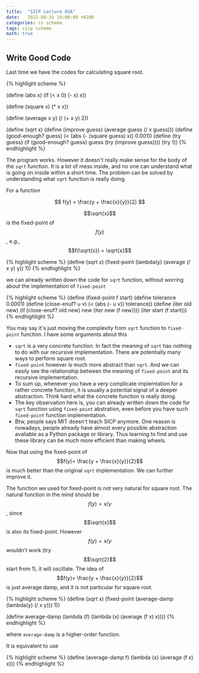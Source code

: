 ```yaml
---
title:  "SICP Lecture 02A"
date:   2022-08-31 14:00:00 +0200
categories: cs scheme
tags: sicp scheme
math: true
---
```


## Write Good Code

Last time we have the codes for calculating square root.

{% highlight scheme %}

(define (abs x)
  (if (< x 0)
      (- x)
      x))

(define (square x) (* x x))

(define (average x y) (/ (+ x y) 2))

(define (sqrt x)
  (define (improve guess) (average guess (/ x guess)))
  (define (good-enough? guess) (< (abs (- (square guess) x)) 0.001))
  (define (try guess)
    (if (good-enough? guess)
        guess
        (try (improve guess))))
  (try 1))
{% endhighlight %}

The program works.
However it doesn't really make sense for the body of the `sqrt` function.
It is a lot of mess inside, and no one can understand what is going on inside within a short time.
The problem can be solved by understanding what `sqrt` function is really doing.

For a function

$$
f(y) = \frac{y + \frac{x}{y}}{2}
$$

$$\sqrt{x}$$ is the fixed-point of $$f(y)$$, e.g., $$f(\sqrt{x}) = \sqrt{x}$$

{% highlight scheme %}
(define (sqrt x)
  (fixed-point (lambda(y) (average (/ x y) y)) 1))
{% endhighlight %}

we can already written down the code for `sqrt` function, without worring about the implementation of `fixed-point`

{% highlight scheme %}
(define (fixed-point f start)
  (define tolerance 0.0001)
  (define (close-enuf? u v)
    (< (abs (- u v)) tolerance))
  (define (iter old new)
    (if (close-enuf? old new)
        new
        (iter new (f new))))
  (iter start (f start)))
{% endhighlight %}

You may say it's just moving the complexity from `sqrt` function to `fixed-point` function. I have some arguments about this

- `sqrt` is a very concrete function. In fact the meaning of `sqrt` has nothing to do with our recursive implementation. There are potentially many ways to perform square root.
- `fixed-point` however is much more abstract than `sqrt`. And we can easily see the relationship between the meaning of `fixed-point` and its recursive implementation.
- To sum up, whenever you have a very complicate implemtation for a rather concrete function, it is usually a potential signal of a deeper abstraction. Think hard what the concrete function is really doing.
- The key observation here is, you can already written down the code for `sqrt` function using `fixed-point` abstration, even before you have such `fixed-point` function implementation.
- Btw, people says MIT doesn't teach SICP anymore. One reason is nowadays, people already have almost every possible abstraction avaliable as a Python package or library. Thus learning to find and use these library can be much more efficient than making wheels.

Now that using the fixed-point of $$f(y)= \frac{y + \frac{x}{y}}{2}$$ is much better than the original `sqrt` implementation. We can further improve it.

The function we used for fixed-point is not very natural for square root.
The natural function in the mind should be $$f(y) = x/y$$, since $$\sqrt{x}$$ is also its fixed-point.
However $$f(y) = x/y$$ wouldn't work (try $$\sqrt{2}$$ start from 1), it will oscillate.
The idea of $$f(y)= \frac{y + \frac{x}{y}}{2}$$ is just average damp, and it is not particular for square root.

{% highlight scheme %}
(define (sqrt x)
  (fixed-point (average-damp (lambda(y) (/ x y))) 1))

(define average-damp
  (lambda (f) (lambda (x) (average (f x) x))))
{% endhighlight %}

where `average-damp` is a higher-order function.

It is equivalent to use

{% highlight scheme %}
(define (average-damp f)
  (lambda (x) (average (f x) x)))
{% endhighlight %}
